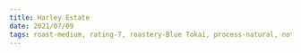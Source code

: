 ```yaml
---
title: Harley Estate
date: 2021/07/09
tags: roast-medium, rating-7, roastery-Blue Tokai, process-natural, notes-guava, notes-pineapple, notes-green apple
---
```

